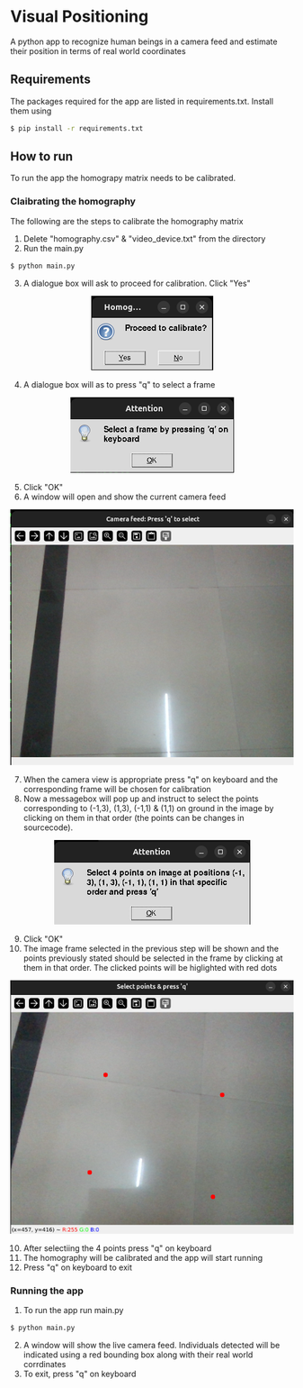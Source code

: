 # Visual Positioning
A python app to recognize human beings in a camera feed and estimate their position in terms of real world coordinates
## Requirements
The packages required for the app are listed in requirements.txt. Install them using
```bash
$ pip install -r requirements.txt
```
## How to run
To run the app the homograpy matrix needs to be calibrated.
### Claibrating the homography
The following are the steps to calibrate the homography matrix
1. Delete "homography.csv" & "video_device.txt" from the directory
2. Run the main.py
```bash
$ python main.py
```
3. A dialogue box will ask to proceed for calibration. Click "Yes"

<center><img src="images/calibrate.png"></center>

4. A dialogue box will as to press "q" to select a frame

<center><img src="images/q.png"></center>

5. Click "OK"
6. A window will open and show the current camera feed

<center><img src="images/select_frame.png"></center>

7. When the camera view is appropriate press "q" on keyboard and the corresponding frame will be chosen for calibration
8. Now a messagebox will pop up and instruct to select the points corresponding to (-1,3), (1,3), (-1,1) & (1,1) on ground in the image by clicking on them in that order (the points can be changes in sourcecode).

<center><img src="images/select_points_dialogue.png"></center>

9. Click "OK"
10. The image frame selected in the previous step will be shown and the points previously stated should be selected in the frame by clicking at them in that order. The clicked points will be higlighted with red dots

<center><img src="images/select_points.png"></center>

10. After selectiing the 4 points press "q" on keyboard
11. The homography will be calibrated and the app will start running
12. Press "q" on keyboard to exit

### Running the app
1. To run the app run main.py
```bash
$ python main.py
```
2. A window will show the live camera feed. Individuals detected will be indicated using a red bounding box along with their real world corrdinates
3. To exit, press "q" on keyboard

